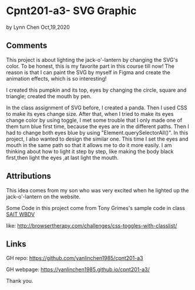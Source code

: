 # Cpnt201-a3- SVG Graphic

by  Lynn Chen     Oct,19,2020



## Comments

This project is about lighting the jack-o'-lantern by changing the SVG's color. To be honest, this is my favorite part in this course till now! The reason is that I can paint the SVG by myself in Figma and create the animation effects, which is so interesting!

I created this pumpkin and its top, eyes by changing the circle, square and triangle; created the mouth by pen.

In the class assignment of SVG before, I created a panda. Then I used CSS to make its eyes change size. After that, when I tried to make its eyes change color by using toggle, I met some trouble that I only made one of them turn blue first time, because the eyes are in the different paths. Then I had to change both eyes blue by using "Element.querySelectorAll()". In this project, I also wanted to design the similar one. This time I set the eyes and mouth in the same path so that it allows me to do it more easily. I am thinking about how to light it step by step, like making the body black first,then light the eyes ,at last light the mouth.



## Attributions

This idea comes from my son who was very excited when he lighted up the jack-o'-lantern on the website.

Some Code in this project come from Tony Grimes's sample code in class [SAIT WBDV](https://sait-wbdv.github.io/)

like: http://browsertherapy.com/challenges/css-toggles-with-classlist/



## Links
GH repo: https://github.com/yanlinchen1985/cpnt201-a3

GH webpage: https://yanlinchen1985.github.io/cpnt201-a3/

Thank you.